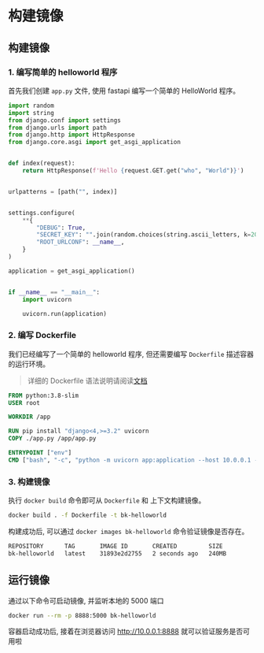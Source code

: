 # 构建镜像

## 构建镜像
### 1. 编写简单的 helloworld 程序
首先我们创建 `app.py` 文件, 使用 fastapi 编写一个简单的 HelloWorld 程序。

```python
import random
import string
from django.conf import settings
from django.urls import path
from django.http import HttpResponse
from django.core.asgi import get_asgi_application


def index(request):
    return HttpResponse(f'Hello {request.GET.get("who", "World")}')


urlpatterns = [path("", index)]


settings.configure(
    **{
        "DEBUG": True,
        "SECRET_KEY": "".join(random.choices(string.ascii_letters, k=20)),
        "ROOT_URLCONF": __name__,
    }
)

application = get_asgi_application()


if __name__ == "__main__":
    import uvicorn

    uvicorn.run(application)

```

### 2. 编写 Dockerfile
我们已经编写了一个简单的 helloworld 程序, 但还需要编写 `Dockerfile` 描述容器的运行环境。

> 详细的 Dockerfile 语法说明请阅读[文档](https://docs.docker.com/engine/reference/builder/)

```dockerfile
FROM python:3.8-slim
USER root

WORKDIR /app

RUN pip install "django<4,>=3.2" uvicorn
COPY ./app.py /app/app.py

ENTRYPOINT ["env"]
CMD ["bash", "-c", "python -m uvicorn app:application --host 10.0.0.1 --port ${PORT:-5000}"]
```

### 3. 构建镜像
执行 `docker build` 命令即可从 `Dockerfile` 和 上下文构建镜像。

```bash
docker build . -f Dockerfile -t bk-helloworld
```

构建成功后, 可以通过 `docker images bk-helloworld` 命令验证镜像是否存在。

```bash
REPOSITORY      TAG       IMAGE ID       CREATED         SIZE
bk-helloworld   latest    31893e2d2755   2 seconds ago   240MB
```

## 运行镜像
通过以下命令可启动镜像, 并监听本地的 5000 端口

```bash
docker run --rm -p 8888:5000 bk-helloworld 
```

容器启动成功后, 接着在浏览器访问 http://10.0.0.1:8888 就可以验证服务是否可用啦
